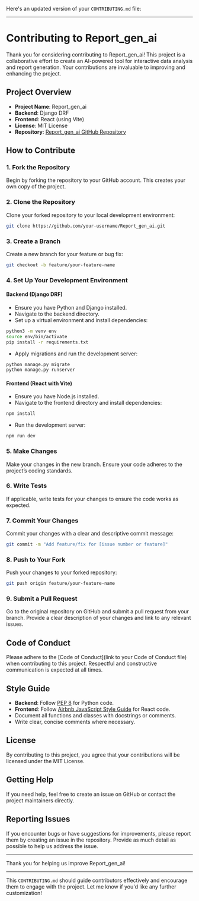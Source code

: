 Here's an updated version of your `CONTRIBUTING.md` file:

---

# Contributing to Report_gen_ai

Thank you for considering contributing to Report_gen_ai! This project is a collaborative effort to create an AI-powered tool for interactive data analysis and report generation. Your contributions are invaluable to improving and enhancing the project.

## Project Overview

- **Project Name**: Report_gen_ai
- **Backend**: Django DRF
- **Frontend**: React (using Vite)
- **License**: MIT License
- **Repository**: [Report_gen_ai GitHub Repository](https://github.com/pasmud/Report_gen_ai.git)

## How to Contribute

### 1. Fork the Repository
Begin by forking the repository to your GitHub account. This creates your own copy of the project.

### 2. Clone the Repository
Clone your forked repository to your local development environment:

```bash
git clone https://github.com/your-username/Report_gen_ai.git
```

### 3. Create a Branch
Create a new branch for your feature or bug fix:

```bash
git checkout -b feature/your-feature-name
```

### 4. Set Up Your Development Environment

#### Backend (Django DRF)
- Ensure you have Python and Django installed.
- Navigate to the backend directory.
- Set up a virtual environment and install dependencies:

```bash
python3 -m venv env
source env/bin/activate
pip install -r requirements.txt
```

- Apply migrations and run the development server:

```bash
python manage.py migrate
python manage.py runserver
```

#### Frontend (React with Vite)
- Ensure you have Node.js installed.
- Navigate to the frontend directory and install dependencies:

```bash
npm install
```

- Run the development server:

```bash
npm run dev
```

### 5. Make Changes
Make your changes in the new branch. Ensure your code adheres to the project’s coding standards.

### 6. Write Tests
If applicable, write tests for your changes to ensure the code works as expected.

### 7. Commit Your Changes
Commit your changes with a clear and descriptive commit message:

```bash
git commit -m "Add feature/fix for [issue number or feature]"
```

### 8. Push to Your Fork
Push your changes to your forked repository:

```bash
git push origin feature/your-feature-name
```

### 9. Submit a Pull Request
Go to the original repository on GitHub and submit a pull request from your branch. Provide a clear description of your changes and link to any relevant issues.

## Code of Conduct

Please adhere to the [Code of Conduct](link to your Code of Conduct file) when contributing to this project. Respectful and constructive communication is expected at all times.

## Style Guide

- **Backend**: Follow [PEP 8](https://www.python.org/dev/peps/pep-0008/) for Python code.
- **Frontend**: Follow [Airbnb JavaScript Style Guide](https://github.com/airbnb/javascript) for React code.
- Document all functions and classes with docstrings or comments.
- Write clear, concise comments where necessary.

## License

By contributing to this project, you agree that your contributions will be licensed under the MIT License.

## Getting Help

If you need help, feel free to create an issue on GitHub or contact the project maintainers directly.

## Reporting Issues

If you encounter bugs or have suggestions for improvements, please report them by creating an issue in the repository. Provide as much detail as possible to help us address the issue.

---

Thank you for helping us improve Report_gen_ai!

---

This `CONTRIBUTING.md` should guide contributors effectively and encourage them to engage with the project. Let me know if you'd like any further customization!
